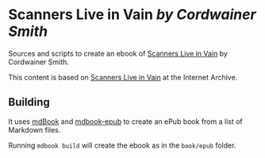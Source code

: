 Scanners Live in Vain *by Cordwainer Smith*
===========================================

Sources and scripts to create an ebook of [Scanners Live in Vain](https://en.wikipedia.org/wiki/Scanners_Live_in_Vain) by Cordwainer Smith.

This content is based on [Scanners Live in Vain](https://archive.org/details/ScannersLiveInVain) at the Internet Archive.

Building
--------

It uses [mdBook](https://github.com/rust-lang/mdBook) and [mdbook-epub](https://github.com/Michael-F-Bryan/mdbook-epub) to create an ePub book from a list of Markdown files.

Running `mdbook build` will create the ebook as  in the `book/epub` folder.
